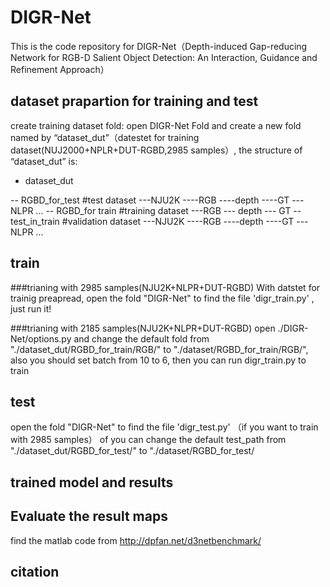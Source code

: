 # DIGR-Net
This is the code repository for DIGR-Net（Depth-induced Gap-reducing Network for RGB-D Salient Object Detection: An Interaction, Guidance and Refinement Approach）

## dataset prapartion for training and test
create training dataset fold: open DIGR-Net Fold and create a new fold named by “dataset_dut”（datestet for training dataset(NUJ2000+NPLR+DUT-RGBD,2985 samples）, the structure of “dataset_dut” is:
- dataset_dut 

-- RGBD_for_test #test dataset
---NJU2K
----RGB
----depth
----GT
---NLPR
...
-- RGBD_for train  #training dataset
---RGB
--- depth
--- GT
-- test_in_train  #validation dataset
---NJU2K
----RGB
----depth
----GT
---NLPR
...


## train
###trianing with 2985 samples(NJU2K+NLPR+DUT-RGBD)
With datstet for trainig preapread, open the fold "DIGR-Net" to find the file 'digr_train.py' , just run it!

###trianing with 2185 samples(NJU2K+NLPR+DUT-RGBD)
open ./DIGR-Net/options.py and change the default fold from "./dataset_dut/RGBD_for_train/RGB/" to "./dataset/RGBD_for_train/RGB/",
also you should set batch from 10 to 6,
then you can run digr_train.py to train


## test
open the fold "DIGR-Net" to find the file 'digr_test.py' （if you want to train with 2985 samples） of you can change the default test_path from "./dataset_dut/RGBD_for_test/" to "./dataset/RGBD_for_test/

## trained model and results


## Evaluate the result maps
find the matlab code from http://dpfan.net/d3netbenchmark/

## citation


